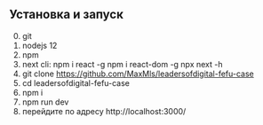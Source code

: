 ## Установка и запуск
0. git
1. nodejs 12
2. npm
3. next cli:
  npm i react -g
  npm i react-dom -g
  npx next -h
4. git clone https://github.com/MaxMls/leadersofdigital-fefu-case
5. cd leadersofdigital-fefu-case
6. npm i
7. npm run dev
8. перейдите по адресу http://localhost:3000/
